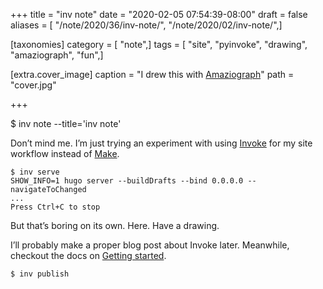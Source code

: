 +++
title = "inv note"
date = "2020-02-05 07:54:39-08:00"
draft = false
aliases = [ "/note/2020/36/inv-note/", "/note/2020/02/inv-note/",]

[taxonomies]
category = [ "note",]
tags = [ "site", "pyinvoke", "drawing", "amaziograph", "fun",]

[extra.cover_image]
caption = "I drew this with [Amaziograph](https://amaziograph.com/)"
path = "cover.jpg"

+++

$ inv note --title='inv note'

Don’t mind me. I’m just trying an experiment with using
[Invoke](https://docs.pyinvoke.org) for my site workflow instead of
[Make](https://www.gnu.org/software/make/).

    $ inv serve
    SHOW_INFO=1 hugo server --buildDrafts --bind 0.0.0.0 --navigateToChanged
    ...
    Press Ctrl+C to stop

But that’s boring on its own. Here. Have a drawing.

I’ll probably make a proper blog post about Invoke later. Meanwhile,
checkout the docs on [Getting
started](https://docs.pyinvoke.org/en/stable/getting-started.html).

    $ inv publish